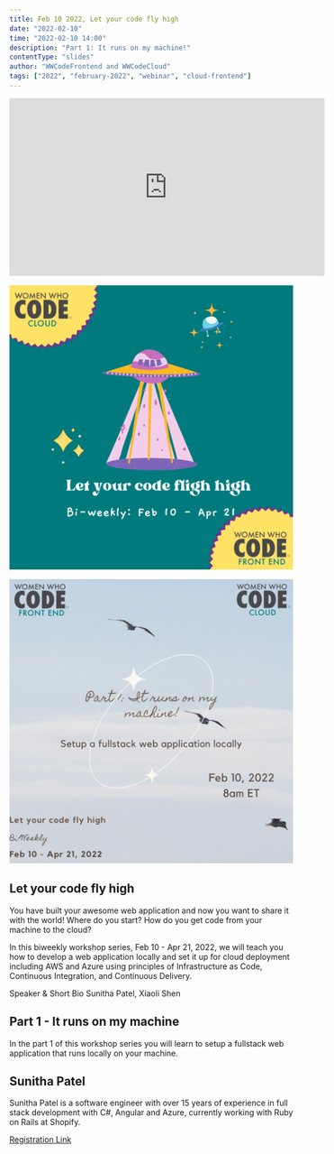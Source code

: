 ```yaml
---
title: Feb 10 2022, Let your code fly high
date: "2022-02-10"
time: "2022-02-10 14:00"
description: "Part 1: It runs on my machine!"
contentType: "slides"
author: "WWCodeFrontend and WWCodeCloud"
tags: ["2022", "february-2022", "webinar", "cloud-frontend"]
---
```


<iframe width="560" height="315" src="https://www.youtube.com/embed/qDXFzCUubWU" title="YouTube video player" frameborder="0" allow="accelerometer; autoplay; clipboard-write; encrypted-media; gyroscope; picture-in-picture" allowfullscreen></iframe>

![Let your code fly high](./banner.png)

![Let your code fly high - Part 1](./part1.png)

## Let your code fly high

You have built your awesome web application and now you want to share it with the world! Where do you start? How do you get code from your machine to the cloud?

In this biweekly workshop series, Feb 10 - Apr 21, 2022, we will teach you how to develop a web application locally and set it up for cloud deployment including AWS and Azure using principles of Infrastructure as Code, Continuous Integration, and Continuous Delivery.

Speaker & Short Bio
Sunitha Patel, Xiaoli Shen

## Part 1 - It runs on my machine

In the part 1 of this workshop series you will learn to setup a fullstack web application that runs locally on your machine.

## Sunitha Patel

Sunitha Patel is a software engineer with over 15 years of experience in full stack development with C#, Angular and Azure, currently working with Ruby on Rails at Shopify.

[Registration Link](https://us02web.zoom.us/webinar/register/WN_zPKlek8YQzGlCVVap8mUsw)